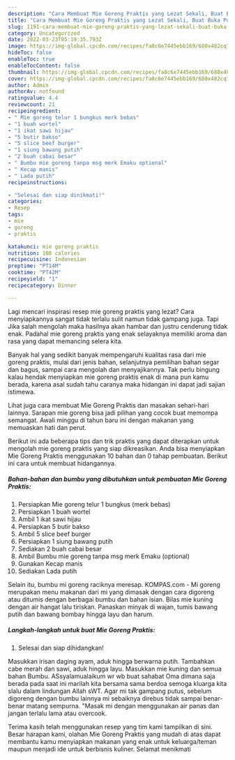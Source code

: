 ```yaml
---
description: "Cara Membuat Mie Goreng Praktis yang Lezat Sekali, Buat Buka Puasa Lezat Sekali"
title: "Cara Membuat Mie Goreng Praktis yang Lezat Sekali, Buat Buka Puasa Lezat Sekali"
slug: 1191-cara-membuat-mie-goreng-praktis-yang-lezat-sekali-buat-buka-puasa-lezat-sekali
category: Uncategorized
date: 2022-03-23T05:19:35.793Z
image: https://img-global.cpcdn.com/recipes/fa8c6e7445ebb169/680x482cq70/mie-goreng-praktis-foto-resep-utama.jpg
hideToc: false
enableToc: true
enableTocContent: false
thumbnail: https://img-global.cpcdn.com/recipes/fa8c6e7445ebb169/680x482cq70/mie-goreng-praktis-foto-resep-utama.jpg
cover: https://img-global.cpcdn.com/recipes/fa8c6e7445ebb169/680x482cq70/mie-goreng-praktis-foto-resep-utama.jpg
author: Admin
authorAv: notfound
ratingvalue: 4.4
reviewcount: 21
recipeingredient:
- " Mie goreng telur 1 bungkus merk bebas"
- "1 buah wortel"
- "1 ikat sawi hijau"
- "5 butir bakso"
- "5 slice beef burger"
- "1 siung bawang putih"
- "2 buah cabai besar"
- " Bumbu mie goreng tanpa msg merk Emaku optional"
- " Kecap manis"
- " Lada putih"
recipeinstructions:

- "Selesai dan siap dinikmati!"
categories:
- Resep
tags:
- mie
- goreng
- praktis

katakunci: mie goreng praktis 
nutrition: 108 calories
recipecuisine: Indonesian
preptime: "PT14M"
cooktime: "PT42M"
recipeyield: "1"
recipecategory: Dinner

---
```



Lagi mencari inspirasi resep mie goreng praktis yang lezat? Cara menyiapkannya sangat tidak terlalu sulit namun tidak gampang juga. Tapi Jika salah mengolah maka hasilnya akan hambar dan justru cenderung tidak enak. Padahal mie goreng praktis yang enak selayaknya memiliki aroma dan rasa yang dapat memancing selera kita.


Banyak hal yang sedikit banyak mempengaruhi kualitas rasa dari mie goreng praktis, mulai dari jenis bahan, selanjutnya pemilihan bahan segar dan bagus, sampai cara mengolah dan menyajikannya. Tak perlu bingung kalau hendak menyiapkan mie goreng praktis enak di mana pun kamu berada, karena asal sudah tahu caranya maka hidangan ini dapat jadi sajian istimewa.

Lihat juga cara membuat Mie Goreng Praktis dan masakan sehari-hari lainnya. Sarapan mie goreng bisa jadi pilihan yang cocok buat memompa semangat. Awali minggu di tahun baru ini dengan makanan yang memuaskan hati dan perut.


Berikut ini ada beberapa tips dan trik praktis yang dapat diterapkan untuk mengolah mie goreng praktis yang siap dikreasikan. Anda bisa menyiapkan Mie Goreng Praktis menggunakan 10 bahan dan 0 tahap pembuatan. Berikut ini cara untuk membuat hidangannya.

<!--inarticleads1-->

##### Bahan-bahan dan bumbu yang dibutuhkan untuk pembuatan Mie Goreng Praktis:

1. Persiapkan  Mie goreng telur 1 bungkus (merk bebas)
1. Persiapkan 1 buah wortel
1. Ambil 1 ikat sawi hijau
1. Persiapkan 5 butir bakso
1. Ambil 5 slice beef burger
1. Persiapkan 1 siung bawang putih
1. Sediakan 2 buah cabai besar
1. Ambil  Bumbu mie goreng tanpa msg merk Emaku (optional)
1. Gunakan  Kecap manis
1. Sediakan  Lada putih


Selain itu, bumbu mi goreng raciknya meresap. KOMPAS.com - Mi goreng merupakan menu makanan dari mi yang dimasak dengan cara digoreng atau ditumis dengan berbagai bumbu dan bahan isian. Bilas mie kuning dengan air hangat lalu tiriskan. Panaskan minyak di wajan, tumis bawang putih dan bawang bombay hingga layu dan harum. 

<!--inarticleads2-->

##### Langkah-langkah untuk buat Mie Goreng Praktis:


1. Selesai dan siap dihidangkan!

Masukkan irisan daging ayam, aduk hingga berwarna putih. Tambahkan cabe merah dan sawi, aduk hingga layu. Masukkan mie kuning dan semua bahan Bumbu. ASsyalamualaikum wr wb buat sahabat Oma dimana saja berada pada saat ini marilah kita bersama sama berdoa semoga kluarga kita slalu dalam lindungan Allah sWT. Agar mi tak gampang putus, sebelum digoreng dengan bumbu lainnya mi sebaiknya direbus tidak sampai benar-benar matang sempurna. &#34;Masak mi dengan menggunakan air panas dan jangan terlalu lama atau overcook. 

Terima kasih telah menggunakan resep yang tim kami tampilkan di sini. Besar harapan kami, olahan Mie Goreng Praktis yang mudah di atas dapat membantu kamu menyiapkan makanan yang enak untuk keluarga/teman maupun menjadi ide untuk berbisnis kuliner. Selamat menikmati
